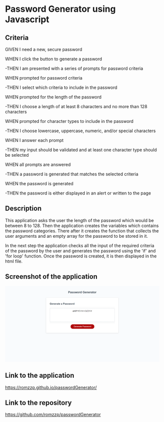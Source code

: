 # Password Generator using Javascript

## Criteria

GIVEN I need a new, secure password

WHEN I click the button to generate a password

-THEN I am presented with a series of prompts for password criteria

WHEN prompted for password criteria

-THEN I select which criteria to include in the password

WHEN prompted for the length of the password

-THEN I choose a length of at least 8 characters and no more than 128 characters

WHEN prompted for character types to include in the password

-THEN I choose lowercase, uppercase, numeric, and/or special characters

WHEN I answer each prompt

-THEN my input should be validated and at least one character type should be selected

WHEN all prompts are answered

-THEN a password is generated that matches the selected criteria

WHEN the password is generated

-THEN the password is either displayed in an alert or written to the page

## Description

This application asks the user the length of the password which would be between 8 to 128. Then the application creates the variables which contains the password categories. There after it creates the function that collects the user arguments and an empty array for the password to be stored in it.

In the next step the application checks all the input of the required criteria of the password by the user and generates the password using the 'if' and 'for loop' function. Once the password is created, it is then displayed in the html file.

## Screenshot of the application

<img src="/screenshot.png"/>

## Link to the application

https://romzzp.github.io/passwordGenerator/

## Link to the repository

https://github.com/romzzp/passwordGenerator
